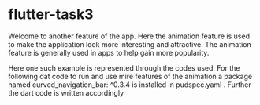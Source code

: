 # flutter-task3

Welcome to another feature of the app. Here the animation feature is used to make the application look more interesting and attractive. The animation feature is generally used in apps to help gain more popularity.
   

Here one such example is represented through the codes used. For the following dat code to run and use mire features of the animation a package named curved_navigation_bar: ^0.3.4 is installed in pudspec.yaml . Further the dart code is written accordingly
